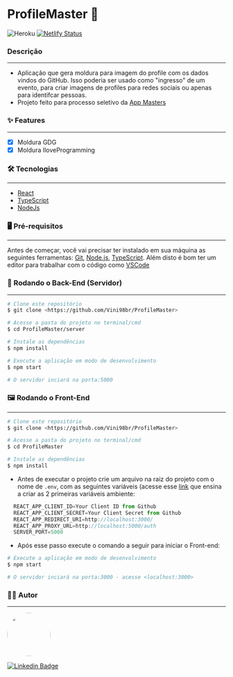 # ProfileMaster 🎫
![Heroku](http://heroku-badge.herokuapp.com/?app=heroku-badge&root=projects.html)
[![Netlify Status](https://api.netlify.com/api/v1/badges/1f2db274-fc52-4e26-8e65-559104272967/deploy-status)](https://app.netlify.com/sites/profilemaster/deploys)

### Descrição
---
- Aplicação que gera moldura para imagem do profile com os dados vindos do GitHub. Isso poderia ser usado como "ingresso" de um evento, para criar imagens de profiles para redes sociais ou apenas para identifcar pessoas.
- Projeto feito para processo seletivo da [App Masters](https://appmasters.io/pt/)

### ✨ Features
---
- [x] Moldura GDG
- [x] Moldura IloveProgramming

### 🛠 Tecnologias
---
- [React](https://pt-br.reactjs.org/) 
- [TypeScript](https://www.typescriptlang.org/)
- [NodeJs](https://nodejs.org/en/)

### 🖥 Pré-requisitos
---
Antes de começar, você vai precisar ter instalado em sua máquina as seguintes ferramentas:
[Git](https://git-scm.com), [Node.js](https://nodejs.org/en/), [TypeScript](https://www.typescriptlang.org/#installation). 
Além disto é bom ter um editor para trabalhar com o código como [VSCode](https://code.visualstudio.com/)

### 🎲 Rodando o Back-End (Servidor)  
---
```bash
# Clone este repositório
$ git clone <https://github.com/Vini98br/ProfileMaster>

# Acesse a pasta do projeto no terminal/cmd
$ cd ProfileMaster/server

# Instale as dependências
$ npm install

# Execute a aplicação em modo de desenvolvimento
$ npm start

# O servidor inciará na porta:5000
```

### 🖼 Rodando o Front-End 
---
```bash
# Clone este repositório
$ git clone <https://github.com/Vini98br/ProfileMaster>

# Acesse a pasta do projeto no terminal/cmd
$ cd ProfileMaster

# Instale as dependências
$ npm install
```
* Antes de executar o projeto crie um arquivo na raiz do projeto com o nome de `.env`, com as seguintes variáveis (acesse esse [link](https://developer.github.com/apps/building-oauth-apps/creating-an-oauth-app/) que ensina a criar as 2 primeiras variáveis ambiente:
```javascript
  REACT_APP_CLIENT_ID=Your Client ID from Github
  REACT_APP_CLIENT_SECRET=Your Client Secret from Github
  REACT_APP_REDIRECT_URI=http://localhost:3000/
  REACT_APP_PROXY_URL=http://localhost:5000/auth
  SERVER_PORT=5000
```
* Após esse passo execute o comando a seguir para iniciar o Front-end:
```bash
# Execute a aplicação em modo de desenvolvimento
$ npm start

# O servidor inciará na porta:3000 - acesse <localhost:3000>
```


### 👨‍💻 Autor
---
<img style="border-radius: 50%;" src="https://media-exp1.licdn.com/dms/image/C4D03AQFslH0kG98L1g/profile-displayphoto-shrink_200_200/0?e=1605744000&v=beta&t=onuhbh3D7XgIss9C-dgILQ66w8deH7W_Ay7TI7WESMk" width="100px;" alt=""/>


[![Linkedin Badge](https://img.shields.io/badge/-Vinicius-blue?style=flat-square&logo=Linkedin&logoColor=white&link=https://www.linkedin.com/in/vinicius-soran%C3%A7o/)](https://www.linkedin.com/in/vinicius-soran%C3%A7o/) 
